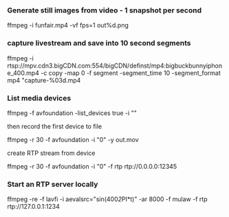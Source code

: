 ### Generate still images from video - 1 snapshot per second

ffmpeg -i funfair.mp4 -vf fps=1 out%d.png

### capture livestream and save into 10 second segments

ffmpeg -i rtsp://mpv.cdn3.bigCDN.com:554/bigCDN/definst/mp4:bigbuckbunnyiphone_400.mp4 -c copy -map 0 -f segment -segment_time 10 -segment_format mp4 "capture-%03d.mp4


### List media devices

ffmpeg -f avfoundation -list_devices true -i ""

then record the first device to file

ffmpeg -r 30 -f avfoundation -i "0" -y out.mov

create RTP stream from device

ffmpeg -r 30 -f avfoundation -i "0" -f rtp rtp://0.0.0.0:12345

### Start an RTP server locally

ffmpeg -re -f lavfi -i aevalsrc="sin(400*2*PI*t)" -ar 8000 -f mulaw -f rtp rtp://127.0.0.1:1234
